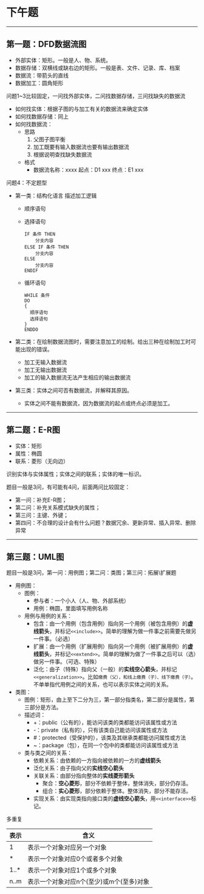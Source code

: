 # 下午题

---

## 第一题：DFD数据流图

- 外部实体：矩形。一般是人、物、系统。
- 数据存储：双横线或缺右边的矩形。一般是表、文件、记录、库、档案
- 数据流：带箭头的直线
- 数据加工：圆角矩形

问题1~3比较固定，一问找外部实体，二问找数据存储，三问找缺失的数据流

- 如何找实体：根据子图的与加工有关的数据流来确定实体
- 如何找数据存储：同上
- 如何找数据流：
  - 思路
    1. 父图子图平衡
    2. 加工既要有输入数据流也要有输出数据流
    3. 根据说明查找缺失数据流
  - 格式
    - 数据流名称：xxxx 起点：D1 xxx 终点：E1 xxx

问题4：不定题型

- 第一类：结构化语言 描述加工逻辑

  - 顺序语句
  - 选择语句

      ```text
      IF 条件 THEN
          分支内容
      ELSE IF 条件 THEN
          分支内容
      ELSE
          分支内容
      ENDIF
      ```

  - 循环语句

      ```text
      WHILE 条件
      DO
      {
        顺序语句
        选择语句
      }
      ENDDO
      ```

- 第二类：在绘制数据流图时，需要注意加工的绘制。给出三种在绘制加工时可能出现的错误。
  - 加工无输入数据流
  - 加工无输出数据流
  - 加工的输入数据流无法产生相应的输出数据流

- 第三类：实体之间可否有数据流，并解释其原因。
  - 实体之间不能有数据流，因为数据流的起点或终点必须是加工。

---

## 第二题：E-R图

- 实体：矩形
- 属性：椭圆
- 联系：菱形（无向边）

识别实体与实体属性；实体之间的联系；实体的唯一标识。

题目一般是3问，有可能有4问，前面两问比较固定：

- 第一问：补充E-R图；
- 第二问：补充关系模式缺失的属性；
- 第三问：主键、外键；
- 第四问：不合理的设计会有什么问题？数据冗余、更新异常、插入异常、删除异常

---

## 第三题：UML图

题目一般是3问，第一问：用例图；第二问：类图；第三问：拓展\扩展题

- 用例图：
  - 图例：
    - 参与者：一个小人（人、物、外部系统）
    - 用例：椭圆，里面填写用例名称
  - 用例与用例的关系：
    - 包含：由一个用例（包含用例）指向另一个用例（被包含用例）的**虚线箭头**，并标记`<<include>>`。简单的理解为做一件事之前需要先做另一件事。（必选）
    - 扩展：由一个用例（扩展用例）指向另一个用例（被扩展用例）的**虚线箭头**，并标记`<<extend>>`。简单的理解为做了一件事之后可以（选）做另一件事。（可选、特殊）
    - 泛化：由子（特殊）指向父（一般）的**实线空心箭头**，并标记`<<generalization>>`。比如`缴费（父），和线上缴费（子）、线下缴费（子）`。不单单指代用例之间的关系，也可以表示实体之间的关系。
- 类图：
  - 图例：矩形，由上至下二分为三，第一部分指类名，第二部分是属性，第三部分是方法。
  - 描述词：
    - +：public（公有的），能访问该类的类都能访问该属性或方法
    - -：private（私有的），只有该类自己能访问该属性或方法
    - #：protected（受保护的），该类及其继承类都能访问属性或方法
    - ~：package（包），在同一个包中的类都能访问该属性或方法
  - 类与类之间的关系：
    - 依赖关系：由依赖的一方指向被依赖的一方的**虚线箭头**
    - 泛化关系：由子指向父的**实线空心箭头**
    - 关联关系：由部分指向整体的**实线菱形箭头**
      - 聚合：**空心菱形**，部分不依赖于整体，整体消失，部分仍存活。
      - 组合：**实心菱形**，部分依赖于整体。整体消失，部分不能存活。
    - 实现关系：由实现类指向接口类的**虚线空心箭头**，用`<<interface>>`标记。

多重复

|表示|含义|
|---|---|
|1|表示一个对象对应另一个对象|
|*|表示一个对象对应0个或者多个对象|
|1..*|表示一个对象对应1个或多个对象|
|n..m|表示一个对象对应n个(至少)或m个(至多)对象|
